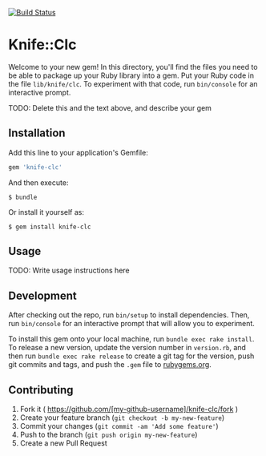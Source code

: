 [![Build Status](https://travis-ci.org/clc-tmp/knife-clc.svg?branch=master)](https://travis-ci.org/clc-tmp/knife-clc)

# Knife::Clc

Welcome to your new gem! In this directory, you'll find the files you need to be able to package up your Ruby library into a gem. Put your Ruby code in the file `lib/knife/clc`. To experiment with that code, run `bin/console` for an interactive prompt.

TODO: Delete this and the text above, and describe your gem

## Installation

Add this line to your application's Gemfile:

```ruby
gem 'knife-clc'
```

And then execute:

    $ bundle

Or install it yourself as:

    $ gem install knife-clc

## Usage

TODO: Write usage instructions here

## Development

After checking out the repo, run `bin/setup` to install dependencies. Then, run `bin/console` for an interactive prompt that will allow you to experiment.

To install this gem onto your local machine, run `bundle exec rake install`. To release a new version, update the version number in `version.rb`, and then run `bundle exec rake release` to create a git tag for the version, push git commits and tags, and push the `.gem` file to [rubygems.org](https://rubygems.org).

## Contributing

1. Fork it ( https://github.com/[my-github-username]/knife-clc/fork )
2. Create your feature branch (`git checkout -b my-new-feature`)
3. Commit your changes (`git commit -am 'Add some feature'`)
4. Push to the branch (`git push origin my-new-feature`)
5. Create a new Pull Request
